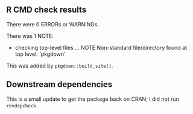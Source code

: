 ## R CMD check results

There were 0 ERRORs or WARNINGs.

There was 1 NOTE:

* checking top-level files ... NOTE
  Non-standard file/directory found at top level:
    'pkgdown'

This was added by `pkgdown::build_site()`.

## Downstream dependencies

This is a small update to get the package back on CRAN; I did not run `revdepcheck`.

